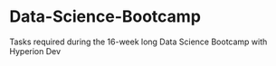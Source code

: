 # Data-Science-Bootcamp
Tasks required during the 16-week long Data Science Bootcamp with Hyperion Dev
